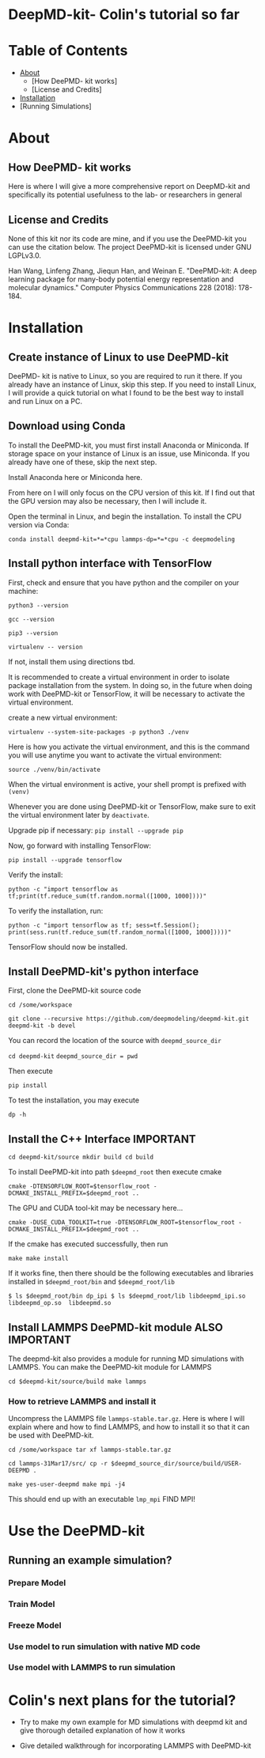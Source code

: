 # DeepMD-kit- Colin's tutorial so far

# Table of Contents
- [About](#About)
  * [How DeePMD- kit works]
  * [License and Credits]
- [Installation](#Installation)
- [Running Simulations]
  
  
# About
<!-- toc -->

## How DeePMD- kit works

Here is where I will give a more comprehensive report on DeepMD-kit and specifically its potential usefulness to the lab- or researchers in general

## License and Credits
None of this kit nor its code are mine, and if you use the DeePMD-kit you can use the citation below. The project DeePMD-kit is licensed under GNU LGPLv3.0.

Han Wang, Linfeng Zhang, Jiequn Han, and Weinan E. "DeePMD-kit: A deep learning package for many-body potential energy representation and molecular dynamics." Computer Physics Communications 228 (2018): 178-184.


# Installation



## Create instance of Linux to use DeePMD-kit 

DeePMD- kit is native to Linux, so you are required to run it there. If you already have an instance of Linux, skip this step. If you need to install Linux, I will provide a quick tutorial on what I found to be the best way to install and run Linux on a PC.

## Download using Conda

To install the DeePMD-kit, you must first install Anaconda or Miniconda. If storage space on your instance of Linux is an issue, use Miniconda. If you already have one of these, skip the next step. 

Install Anaconda here or Miniconda here. 

From here on I will only focus on the CPU version of this kit. If I find out that the GPU version may also be necessary, then I will include it. 

Open the terminal in Linux, and begin the installation. 
To install the CPU version via Conda: 

`conda install deepmd-kit=*=*cpu lammps-dp=*=*cpu -c deepmodeling`

## Install python interface with TensorFlow

First, check and ensure that you have python and the compiler on your machine:

`python3 --version`

`gcc --version`

`pip3 --version`

`virtualenv -- version`

If not, install them using directions tbd. 

It is recommended to create a virtual environment in order to isolate package installation from the system. In doing so, in the future when doing work with DeePMD-kit or TensorFlow, it will be necessary to activate the virtual environment. 

create a new virtual environment:

`virtualenv --system-site-packages -p python3 ./venv`

Here is how you activate the virtual environment, and this is the command you will use anytime you want to activate the virtual environment:

`source ./venv/bin/activate`

When the virtual environment is active, your shell prompt is prefixed with `(venv)`

Whenever you are done using DeePMD-kit or TensorFlow, make sure to exit the virtual environment later by `deactivate`. 

Upgrade pip if necessary:
`pip install --upgrade pip`

Now, go forward with installing TensorFlow:

`pip install --upgrade tensorflow`

Verify the install:

`python -c "import tensorflow as tf;print(tf.reduce_sum(tf.random.normal([1000, 1000])))"`

To verify the installation, run:

`python -c "import tensorflow as tf; sess=tf.Session(); print(sess.run(tf.reduce_sum(tf.random_normal([1000, 1000]))))"`

TensorFlow should now be installed.

## Install DeePMD-kit's python interface

First, clone the DeePMD-kit source code

`cd /some/workspace`

`git clone --recursive https://github.com/deepmodeling/deepmd-kit.git deepmd-kit -b devel`

You can record the location of the source with `deepmd_source_dir`

`cd deepmd-kit`
`deepmd_source_dir = pwd` 

Then execute

`pip install`

To test the installation, you may execute

`dp -h`

## Install the C++ Interface IMPORTANT

`cd deepmd-kit/source
mkdir build
cd build`

To install DeePMD-kit into path `$deepmd_root` then execute cmake

`cmake -DTENSORFLOW_ROOT=$tensorflow_root -DCMAKE_INSTALL_PREFIX=$deepmd_root ..`

The GPU and CUDA tool-kit may be necessary here...

`cmake -DUSE_CUDA_TOOLKIT=true -DTENSORFLOW_ROOT=$tensorflow_root -DCMAKE_INSTALL_PREFIX=$deepmd_root ..`

If the cmake has executed successfully, then run 

`make
make install`

If it works fine, then there should be the following executables and libraries installed in `$deepmd_root/bin` and `$deepmd_root/lib`

`$ ls $deepmd_root/bin
dp_ipi
$ ls $deepmd_root/lib
libdeepmd_ipi.so  libdeepmd_op.so  libdeepmd.so`



## Install LAMMPS DeePMD-kit module ALSO IMPORTANT

The deepmd-kit also provides a module for running MD simulations with LAMMPS. You can make the DeePMD-kit module for LAMMPS

`cd $deepmd-kit/source/build
make lammps`

### How to retrieve LAMMPS and install it 

Uncompress the LAMMPS file `lammps-stable.tar.gz`. Here is where I will explain where and how to find LAMMPS, and how to install it so that it can be used with DeePMD-kit. 

`cd /some/workspace
tar xf lammps-stable.tar.gz`

`cd lammps-31Mar17/src/
cp -r $deepmd_source_dir/source/build/USER-DEEPMD .`

`make yes-user-deepmd
make mpi -j4`

This should end up with an executable `lmp_mpi` FIND MPI!


# Use the DeePMD-kit

## Running an example simulation?

### Prepare Model

### Train Model

### Freeze Model

### Use model to run simulation with native MD code

### Use model with LAMMPS to run simulation

# Colin's next plans for the tutorial?


- Try to make my own example for MD simulations with deepmd kit and give thorough detailed explanation of how it works

- Give detailed walkthrough for incorporating LAMMPS with DeePMD-kit 









